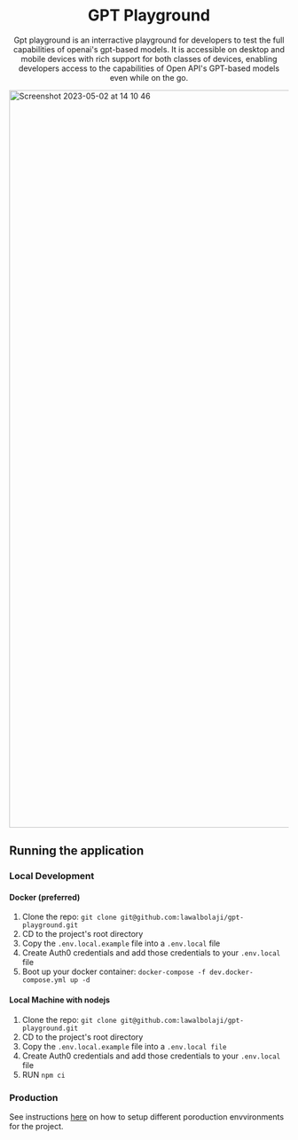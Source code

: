 <h1 align="center">GPT Playground</h1>

<p align="center">Gpt playground is an interractive playground for developers to test the full capabilities of openai's gpt-based models. It is accessible on desktop and mobile  devices with rich support for both classes of devices, enabling developers access to the capabilities of Open API's GPT-based models even while on the go.</p>

<img width="1330" alt="Screenshot 2023-05-02 at 14 10 46" src="https://user-images.githubusercontent.com/22568024/235676168-360ce45f-5fff-4244-93e8-5f093958f22e.png">

## Running the application

### Local Development

#### Docker (preferred)
1. Clone the repo: `git clone git@github.com:lawalbolaji/gpt-playground.git`
2. CD to the project's root directory
3. Copy the `.env.local.example` file into a `.env.local` file
4. Create Auth0 credentials and add those credentials to your `.env.local` file
5. Boot up your docker container: `docker-compose -f dev.docker-compose.yml up -d`

#### Local Machine with nodejs
1. Clone the repo: `git clone git@github.com:lawalbolaji/gpt-playground.git`
2. CD to the project's root directory
3. Copy the `.env.local.example` file into a `.env.local file`
4. Create Auth0 credentials and add those credentials to your `.env.local` file
5. RUN `npm ci`

### Production

See instructions [here](https://github.com/lawalbolaji/gpt-playground/tree/main/deploy) on how to setup different poroduction envvironments for the project.
